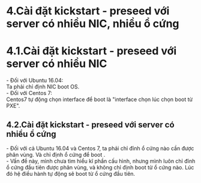 # 4.Cài đặt kickstart - preseed với server có nhiều NIC, nhiều ổ cứng

# 4.1.Cài đặt kickstart - preseed với server có nhiều NIC
\- Đối với Ubuntu 16.04:  
Ta phải chỉ định NIC boot OS.  
\- Đối với Centos 7:  
Centos7 tự động chọn interface để boot là "interface chọn lúc chọn boot từ PXE".

## 4.2.Cài đặt kickstart - preseed với server có nhiều ổ cứng
\- Đối với cả Ubuntu 16.04 và Centos 7, ta phải chỉ đỉnh ổ cứng nào cần được phân vùng. Và chỉ định ổ cứng để boot .  
\- Vấn đề này, mình chưa tìm hiểu kĩ phần cấu hình, nhưng mình luôn chỉ đỉnh ổ cứng đầu tiên được phân vùng, và không chỉ định boot từ ổ cứng nào. Lúc đó hệ điều hành tự động sẽ boot từ ổ cứng đầu tiên.  

